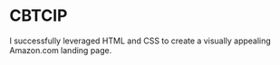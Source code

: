# CBTCIP
I successfully leveraged HTML and CSS to create a visually appealing Amazon.com landing page.
